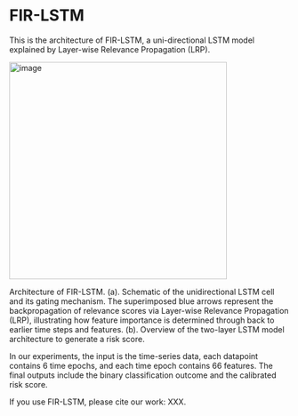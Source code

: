 # FIR-LSTM
This is the architecture of FIR-LSTM, a uni-directional LSTM model explained by Layer-wise Relevance Propagation (LRP).

<img width="391" alt="image" loc="center" src="https://github.com/user-attachments/assets/40614232-b4e0-40c3-a70a-4d4a9058758b" />

Architecture of FIR-LSTM. (a). Schematic of the unidirectional LSTM cell and its gating mechanism. The superimposed blue arrows represent the backpropagation of relevance scores via Layer-wise Relevance Propagation (LRP), illustrating how feature importance is determined through back to earlier time steps and features. (b). Overview of the two-layer LSTM model architecture to generate a risk score.


In our experiments, the input is the time-series data, each datapoint contains 6 time epochs, and each time epoch contains 66 features. The final outputs include the binary classification outcome and the calibrated risk score.

If you use FIR-LSTM, please cite our work: XXX.
